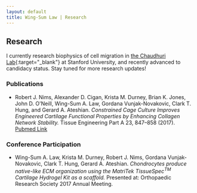 ```yaml
---
layout: default
title: Wing-Sum Law | Research
---
```

## Research

I currently research biophysics of cell migration in [the Chaudhuri Lab](https://chaudhurilab.stanford.edu/){:target="_blank"} at Stanford University, and recently advanced to candidacy status. Stay tuned for more research updates!

### Publications

* Robert J. Nims, Alexander D. Cigan, Krista M. Durney, Brian K. Jones, John D. O'Neill, Wing-Sum A. Law, Gordana Vunjak-Novakovic, Clark T. Hung, and Gerard A. Ateshian. _Constrained Cage Culture Improves Engineered Cartilage Functional Properties by Enhancing Collagen Network Stability._ Tissue Engineering Part A 23, 847–858 (2017). [Pubmed Link](https://www.ncbi.nlm.nih.gov/pmc/articles/PMC5567877/)

### Conference Participation

* Wing-Sum A. Law, Krista M. Durney, Robert J. Nims, Gordana Vunjak-Novakovic, Clark T. Hung, Gerard A. Ateshian. _Chondrocytes produce native-like ECM organization using the MatriTek TissueSpec<sup>TM</sup> Cartilage Hydrogel Kit as a scaffold._ Presented at: Orthopaedic Research Society 2017 Annual Meeting.

